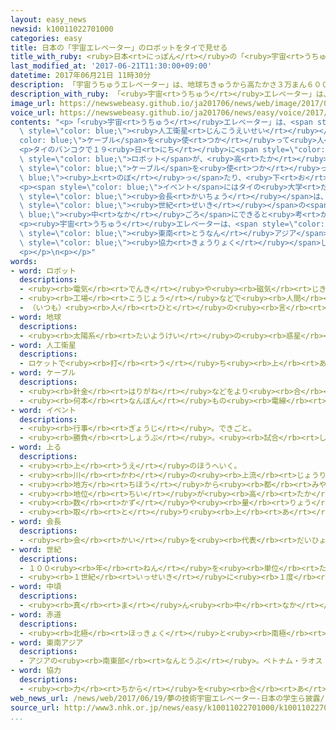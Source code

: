 ```yaml
---
layout: easy_news
newsid: k10011022701000
categories: easy
title: 日本の「宇宙エレベーター」のロボットをタイで見せる
title_with_ruby: <ruby>日本<rt>にっぽん</rt></ruby>の「<ruby>宇宙<rt>うちゅう</rt></ruby>エレベーター」のロボットをタイで<ruby>見<rt>み</rt></ruby>せる
last_modified_at: '2017-06-21T11:30:00+09:00'
datetime: 2017年06月21日 11時30分
description: 「宇宙うちゅうエレベーター」は、地球ちきゅうから高たかさ３万まん６０００ｋmにある人工衛星じんこうえいせいに、ケーブルを使つかって人ひとや物ものを運はこぶ技術ぎじゅつです。
description_with_ruby: 「<ruby>宇宙<rt>うちゅう</rt></ruby>エレベーター」は、<ruby>地球<rt>ちきゅう</rt></ruby>から<ruby>高<rt>たか</rt></ruby>さ３<ruby>万<rt>まん</rt></ruby>６０００ｋmにある<ruby>人工衛星<rt>じんこうえいせい</rt></ruby>に、ケーブルを<ruby>使<rt>つか</rt></ruby>って<ruby>人<rt>ひと</rt></ruby>や<ruby>物<rt>もの</rt></ruby>を<ruby>運<rt>はこ</rt></ruby>ぶ<ruby>技術<rt>ぎじゅつ</rt></ruby>です。
image_url: https://newswebeasy.github.io/ja201706/news/web/image/2017/06/21/k10011022701000.jpg
voice_url: https://newswebeasy.github.io/ja201706/news/easy/voice/2017/06/21/k10011022701000.mp3
contents: "<p>「<ruby>宇宙<rt>うちゅう</rt></ruby>エレベーター」は、<span style=\"color: blue;\"><ruby>地球<rt>ちきゅう</rt></ruby></span>から<ruby>高<rt>たか</rt></ruby>さ３<ruby>万<rt>まん</rt></ruby>６０００ｋmにある<span\
  \ style=\"color: blue;\"><ruby>人工衛星<rt>じんこうえいせい</rt></ruby></span>に、<span style=\"\
  color: blue;\">ケーブル</span>を<ruby>使<rt>つか</rt></ruby>って<ruby>人<rt>ひと</rt></ruby>や<ruby>物<rt>もの</rt></ruby>を<ruby>運<rt>はこ</rt></ruby>ぶ<ruby>技術<rt>ぎじゅつ</rt></ruby>です。</p>\n\
  <p>タイのバンコクで１９<ruby>日<rt>にち</rt></ruby>に<span style=\"color: blue;\">イベント</span>があって、<ruby>日本<rt>にっぽん</rt></ruby>の<ruby>宇宙<rt>うちゅう</rt></ruby>エレベーターの<ruby>技術<rt>ぎじゅつ</rt></ruby>を<ruby>見<rt>み</rt></ruby>せました。<ruby>神奈川<rt>かながわ</rt></ruby><ruby>大学<rt>だいがく</rt></ruby>の<ruby>学生<rt>がくせい</rt></ruby>たちが<ruby>作<rt>つく</rt></ruby>った<span\
  \ style=\"color: blue;\">ロボット</span>が、<ruby>高<rt>たか</rt></ruby>さ１００ｍのビルの<ruby>屋上<rt>おくじょう</rt></ruby>まで<span\
  \ style=\"color: blue;\">ケーブル</span>を<ruby>使<rt>つか</rt></ruby>って<span style=\"color:\
  \ blue;\"><ruby>上<rt>のぼ</rt></ruby>っ</span>たり、<ruby>下<rt>お</rt></ruby>りたりしました。</p>\n\
  <p><span style=\"color: blue;\">イベント</span>にはタイの<ruby>大学<rt>だいがく</rt></ruby>や<ruby>会社<rt>かいしゃ</rt></ruby>の<ruby>人<rt>ひと</rt></ruby>などが<ruby>集<rt>あつ</rt></ruby>まりました。<ruby>日本<rt>にっぽん</rt></ruby>の<ruby>宇宙<rt>うちゅう</rt></ruby>エレベーター<ruby>協会<rt>きょうかい</rt></ruby>の<span\
  \ style=\"color: blue;\"><ruby>会長<rt>かいちょう</rt></ruby></span>は、「<ruby>宇宙<rt>うちゅう</rt></ruby>エレベーターは２１<span\
  \ style=\"color: blue;\"><ruby>世紀<rt>せいき</rt></ruby></span>の<span style=\"color:\
  \ blue;\"><ruby>中<rt>なか</rt></ruby>ごろ</span>にできると<ruby>考<rt>かんが</rt></ruby>えています。<ruby>日本<rt>にっぽん</rt></ruby>とタイで<ruby>一緒<rt>いっしょ</rt></ruby>に<ruby>宇宙<rt>うちゅう</rt></ruby>エレベーターを<ruby>作<rt>つく</rt></ruby>りましょう」と<ruby>話<rt>はな</rt></ruby>しました。</p>\n\
  <p><ruby>宇宙<rt>うちゅう</rt></ruby>エレベーターは、<span style=\"color: blue;\"><ruby>赤道<rt>せきどう</rt></ruby></span>の<ruby>近<rt>ちか</rt></ruby>くに<ruby>作<rt>つく</rt></ruby>ったほうがいいため、<ruby>日本<rt>にっぽん</rt></ruby>はタイなど<span\
  \ style=\"color: blue;\"><ruby>東南<rt>とうなん</rt></ruby>アジア</span>の<ruby>国<rt>くに</rt></ruby>と<span\
  \ style=\"color: blue;\"><ruby>協力<rt>きょうりょく</rt></ruby></span>したいと<ruby>考<rt>かんが</rt></ruby>えています。</p>\n\
  <p></p>\n<p></p>"
words:
- word: ロボット
  descriptions:
  - <ruby><rb>電気</rb><rt>でんき</rt></ruby>や<ruby><rb>磁気</rb><rt>じき</rt></ruby>の<ruby><rb>力</rb><rt>ちから</rt></ruby>で<ruby><rb>動</rb><rt>うご</rt></ruby>く<ruby><rb>人形</rb><rt>にんぎょう</rt></ruby>。<ruby><rb>人造</rb><rt>じんぞう</rt></ruby><ruby><rb>人間</rb><rt>にんげん</rt></ruby>。
  - <ruby><rb>工場</rb><rt>こうじょう</rt></ruby>などで<ruby><rb>人間</rb><rt>にんげん</rt></ruby>に<ruby><rb>代</rb><rt>か</rt></ruby>わって、<ruby><rb>作業</rb><rt>さぎょう</rt></ruby>する<ruby><rb>機械</rb><rt>きかい</rt></ruby>。
  - （いつも）<ruby><rb>人</rb><rt>ひと</rt></ruby>の<ruby><rb>言</rb><rt>い</rt></ruby>いなりになって<ruby><rb>動</rb><rt>うご</rt></ruby>く<ruby><rb>人</rb><rt>ひと</rt></ruby>。
- word: 地球
  descriptions:
  - <ruby><rb>太陽系</rb><rt>たいようけい</rt></ruby>の<ruby><rb>惑星</rb><rt>わくせい</rt></ruby>の<ruby><rb>一</rb><rt>ひと</rt></ruby>つ。<ruby><rb>太陽</rb><rt>たいよう</rt></ruby>から<ruby><rb>三番</rb><rt>さんばん</rt></ruby>めの<ruby><rb>星</rb><rt>ほし</rt></ruby>で、わたしたちが<ruby><rb>住</rb><rt>す</rt></ruby>んでいる<ruby><rb>天体</rb><rt>てんたい</rt></ruby>。<ruby><rb>自分</rb><rt>じぶん</rt></ruby>で<ruby><rb>回</rb><rt>まわ</rt></ruby>りながら（<ruby><rb>自転</rb><rt>じてん</rt></ruby>）、さらに<ruby><rb>太陽</rb><rt>たいよう</rt></ruby>の<ruby><rb>周</rb><rt>まわ</rt></ruby>りを３６５<ruby><rb>日</rb><rt>にち</rt></ruby>で<ruby><rb>回</rb><rt>まわ</rt></ruby>っている（<ruby><rb>公転</rb><rt>こうてん</rt></ruby>）。
- word: 人工衛星
  descriptions:
  - ロケットで<ruby><rb>打</rb><rt>う</rt></ruby>ち<ruby><rb>上</rb><rt>あ</rt></ruby>げ、<ruby><rb>地球</rb><rt>ちきゅう</rt></ruby>の<ruby><rb>周</rb><rt>まわ</rt></ruby>りを<ruby><rb>回</rb><rt>まわ</rt></ruby>るようにした、<ruby><rb>人間</rb><rt>にんげん</rt></ruby>の<ruby><rb>作</rb><rt>つく</rt></ruby>った<ruby><rb>衛星</rb><rt>えいせい</rt></ruby>。<ruby><rb>宇宙</rb><rt>うちゅう</rt></ruby>のようすや<ruby><rb>気象</rb><rt>きしょう</rt></ruby>などを<ruby><rb>調</rb><rt>しら</rt></ruby>べたり、<ruby><rb>通信</rb><rt>つうしん</rt></ruby>や<ruby><rb>放送</rb><rt>ほうそう</rt></ruby>などの<ruby><rb>電波</rb><rt>でんぱ</rt></ruby>の<ruby><rb>中継</rb><rt>ちゅうけい</rt></ruby>に<ruby><rb>役立</rb><rt>やくだ</rt></ruby>てたりする。
- word: ケーブル
  descriptions:
  - <ruby><rb>針金</rb><rt>はりがね</rt></ruby>などをより<ruby><rb>合</rb><rt>あ</rt></ruby>わせた<ruby><rb>太</rb><rt>ふと</rt></ruby>いつな。
  - <ruby><rb>何本</rb><rt>なんぼん</rt></ruby>もの<ruby><rb>電線</rb><rt>でんせん</rt></ruby>を<ruby><rb>束</rb><rt>たば</rt></ruby>ねて<ruby><rb>一本</rb><rt>いっぽん</rt></ruby>にした<ruby><rb>線</rb><rt>せん</rt></ruby>。
- word: イベント
  descriptions:
  - <ruby><rb>行事</rb><rt>ぎょうじ</rt></ruby>。できごと。
  - <ruby><rb>勝負</rb><rt>しょうぶ</rt></ruby>。<ruby><rb>試合</rb><rt>しあい</rt></ruby>。
- word: 上る
  descriptions:
  - <ruby><rb>上</rb><rt>うえ</rt></ruby>のほうへいく。
  - <ruby><rb>川</rb><rt>かわ</rt></ruby>の<ruby><rb>上流</rb><rt>じょうりゅう</rt></ruby>へ<ruby><rb>進</rb><rt>すす</rt></ruby>む。さかのぼる。
  - <ruby><rb>地方</rb><rt>ちほう</rt></ruby>から<ruby><rb>都</rb><rt>みやこ</rt></ruby>へ<ruby><rb>行</rb><rt>い</rt></ruby>く。
  - <ruby><rb>地位</rb><rt>ちい</rt></ruby>が<ruby><rb>高</rb><rt>たか</rt></ruby>くなる。
  - <ruby><rb>数</rb><rt>かず</rt></ruby>や<ruby><rb>量</rb><rt>りょう</rt></ruby>が、あるところまで<ruby><rb>達</rb><rt>たっ</rt></ruby>する。…にもなる。
  - <ruby><rb>取</rb><rt>と</rt></ruby>り<ruby><rb>上</rb><rt>あ</rt></ruby>げられる。
- word: 会長
  descriptions:
  - <ruby><rb>会</rb><rt>かい</rt></ruby>を<ruby><rb>代表</rb><rt>だいひょう</rt></ruby>する<ruby><rb>人</rb><rt>ひと</rt></ruby>。
- word: 世紀
  descriptions:
  - １００<ruby><rb>年</rb><rt>ねん</rt></ruby>を<ruby><rb>単位</rb><rt>たんい</rt></ruby>として<ruby><rb>数</rb><rt>かぞ</rt></ruby>える<ruby><rb>年代</rb><rt>ねんだい</rt></ruby>の<ruby><rb>数</rb><rt>かぞ</rt></ruby>え<ruby><rb>方</rb><rt>かた</rt></ruby>。<ruby><rb>西暦</rb><rt>せいれき</rt></ruby>１<ruby><rb>年</rb><rt>ねん</rt></ruby>から１００<ruby><rb>年</rb><rt>ねん</rt></ruby>までを<ruby><rb>１世紀</rb><rt>いっせいき</rt></ruby>と<ruby><rb>呼</rb><rt>よ</rt></ruby>ぶ。<ruby><rb>２１世紀</rb><rt>にじゅういっせいき</rt></ruby>は２００１<ruby><rb>年</rb><rt>ねん</rt></ruby>から２１００<ruby><rb>年</rb><rt>ねん</rt></ruby>まで。
  - <ruby><rb>１世紀</rb><rt>いっせいき</rt></ruby>に<ruby><rb>１度</rb><rt>いちど</rt></ruby>しかないようなもの。
- word: 中頃
  descriptions:
  - <ruby><rb>真</rb><rt>ま</rt></ruby>ん<ruby><rb>中</rb><rt>なか</rt></ruby>の<ruby><rb>辺</rb><rt>あた</rt></ruby>り。
- word: 赤道
  descriptions:
  - <ruby><rb>北極</rb><rt>ほっきょく</rt></ruby>と<ruby><rb>南極</rb><rt>なんきょく</rt></ruby>から<ruby><rb>同</rb><rt>おな</rt></ruby>じ<ruby><rb>距離</rb><rt>きょり</rt></ruby>にある<ruby><rb>点</rb><rt>てん</rt></ruby>を<ruby><rb>結</rb><rt>むす</rt></ruby>んだ<ruby><rb>線</rb><rt>せん</rt></ruby>。この<ruby><rb>線</rb><rt>せん</rt></ruby>を<ruby><rb>０</rb><rt>れい</rt></ruby><ruby><rb>度</rb><rt>ど</rt></ruby>として、<ruby><rb>南北</rb><rt>なんぼく</rt></ruby>に<ruby><rb>緯度</rb><rt>いど</rt></ruby>を<ruby><rb>定</rb><rt>さだ</rt></ruby>める。
- word: 東南アジア
  descriptions:
  - アジアの<ruby><rb>南東部</rb><rt>なんとうぶ</rt></ruby>。ベトナム・ラオス・カンボジア・マレーシア・タイ・ミャンマー・インドネシア・フィリピンなどの<ruby><rb>国</rb><rt>くに</rt></ruby>がある。
- word: 協力
  descriptions:
  - <ruby><rb>力</rb><rt>ちから</rt></ruby>を<ruby><rb>合</rb><rt>あ</rt></ruby>わせて、ものごとを<ruby><rb>行</rb><rt>おこな</rt></ruby>うこと。
web_news_url: /news/web/2017/06/19/夢の技術宇宙エレベーター-日本の学生ら披露/
source_url: http://www3.nhk.or.jp/news/easy/k10011022701000/k10011022701000.html
...
```

